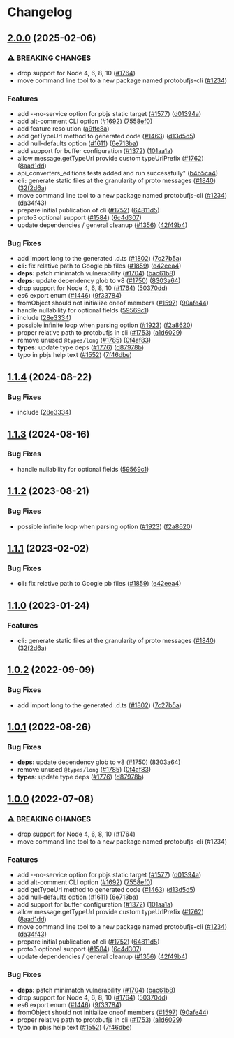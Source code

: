 # Changelog

## [2.0.0](https://github.com/criteo-forks/protobuf.js/compare/protobufjs-cli-v1.1.4...protobufjs-cli-v2.0.0) (2025-02-06)


### ⚠ BREAKING CHANGES

* drop support for Node 4, 6, 8, 10 ([#1764](https://github.com/criteo-forks/protobuf.js/issues/1764))
* move command line tool to a new package named protobufjs-cli ([#1234](https://github.com/criteo-forks/protobuf.js/issues/1234))

### Features

* add --no-service option for pbjs static target ([#1577](https://github.com/criteo-forks/protobuf.js/issues/1577)) ([d01394a](https://github.com/criteo-forks/protobuf.js/commit/d01394a1463062824c066b653aad53c449752202))
* add alt-comment CLI option ([#1692](https://github.com/criteo-forks/protobuf.js/issues/1692)) ([7558ef0](https://github.com/criteo-forks/protobuf.js/commit/7558ef0f93177978272f68f1710144a26b63e525))
* add feature resolution ([a9ffc8a](https://github.com/criteo-forks/protobuf.js/commit/a9ffc8a7b593209642fc9d89e884ac6c4e746494))
* add getTypeUrl method to generated code ([#1463](https://github.com/criteo-forks/protobuf.js/issues/1463)) ([d13d5d5](https://github.com/criteo-forks/protobuf.js/commit/d13d5d5688052e366aa2e9169f50dfca376b32cf))
* add null-defaults option ([#1611](https://github.com/criteo-forks/protobuf.js/issues/1611)) ([6e713ba](https://github.com/criteo-forks/protobuf.js/commit/6e713baf54bd987ae52cbf92a4f2742c70201dc0))
* add support for buffer configuration ([#1372](https://github.com/criteo-forks/protobuf.js/issues/1372)) ([101aa1a](https://github.com/criteo-forks/protobuf.js/commit/101aa1a4f148516fdc83a74f54a229f06e24a5de))
* allow message.getTypeUrl provide custom typeUrlPrefix ([#1762](https://github.com/criteo-forks/protobuf.js/issues/1762)) ([8aad1dd](https://github.com/criteo-forks/protobuf.js/commit/8aad1dd994b1fc1f23bd71adf3a81b7a5616b210))
* api_converters_editions tests added and run successfully" ([b4b5ca4](https://github.com/criteo-forks/protobuf.js/commit/b4b5ca468fcde2082d65a72b508f18d07d75245c))
* **cli:** generate static files at the granularity of proto messages ([#1840](https://github.com/criteo-forks/protobuf.js/issues/1840)) ([32f2d6a](https://github.com/criteo-forks/protobuf.js/commit/32f2d6a68b27997bd0f7619998695a9fa7a4fd70))
* move command line tool to a new package named protobufjs-cli ([#1234](https://github.com/criteo-forks/protobuf.js/issues/1234)) ([da34f43](https://github.com/criteo-forks/protobuf.js/commit/da34f43ccd51ad97017e139f137521782f5ef119))
* prepare initial publication of cli ([#1752](https://github.com/criteo-forks/protobuf.js/issues/1752)) ([64811d5](https://github.com/criteo-forks/protobuf.js/commit/64811d5878c31e4a86a39da5fec6aea35da22fcd))
* proto3 optional support ([#1584](https://github.com/criteo-forks/protobuf.js/issues/1584)) ([6c4d307](https://github.com/criteo-forks/protobuf.js/commit/6c4d30716a9a756dcdc21d64f9c9d069315fc5b1))
* update dependencies / general cleanup ([#1356](https://github.com/criteo-forks/protobuf.js/issues/1356)) ([42f49b4](https://github.com/criteo-forks/protobuf.js/commit/42f49b43f692c24c2bc1ae081b4d1ad9fa173cd7))


### Bug Fixes

* add import long to the generated .d.ts ([#1802](https://github.com/criteo-forks/protobuf.js/issues/1802)) ([7c27b5a](https://github.com/criteo-forks/protobuf.js/commit/7c27b5ad5d161c9f3711aa053ca704f8e1224e90))
* **cli:** fix relative path to Google pb files ([#1859](https://github.com/criteo-forks/protobuf.js/issues/1859)) ([e42eea4](https://github.com/criteo-forks/protobuf.js/commit/e42eea4868b11f4a07934804a56683321ed191e2))
* **deps:** patch minimatch vulnerability ([#1704](https://github.com/criteo-forks/protobuf.js/issues/1704)) ([bac61b8](https://github.com/criteo-forks/protobuf.js/commit/bac61b8c2757804bbb9c5fa0f8bc6a7bcf0bb374))
* **deps:** update dependency glob to v8 ([#1750](https://github.com/criteo-forks/protobuf.js/issues/1750)) ([8303a64](https://github.com/criteo-forks/protobuf.js/commit/8303a648bc12dcea5aa8e7efa042de39011857f9))
* drop support for Node 4, 6, 8, 10 ([#1764](https://github.com/criteo-forks/protobuf.js/issues/1764)) ([50370dd](https://github.com/criteo-forks/protobuf.js/commit/50370dd7747a0986e83ddbe51c54b97033af5ead))
* es6 export enum ([#1446](https://github.com/criteo-forks/protobuf.js/issues/1446)) ([9f33784](https://github.com/criteo-forks/protobuf.js/commit/9f33784350b1efc2e774bbfc087cbd2c47828748))
* fromObject should not initialize oneof members ([#1597](https://github.com/criteo-forks/protobuf.js/issues/1597)) ([90afe44](https://github.com/criteo-forks/protobuf.js/commit/90afe4412de8070b0c0681e5905a6e0213072a85))
* handle nullability for optional fields ([59569c1](https://github.com/criteo-forks/protobuf.js/commit/59569c12c85c1c7b783ace9a71775b1d05a08e9c))
* include ([28e3334](https://github.com/criteo-forks/protobuf.js/commit/28e333415d3c85687810e164125997d17baba0bd))
* possible infinite loop when parsing option ([#1923](https://github.com/criteo-forks/protobuf.js/issues/1923)) ([f2a8620](https://github.com/criteo-forks/protobuf.js/commit/f2a86201799af5842e1339c22950abbb3db00f51))
* proper relative path to protobufjs in cli ([#1753](https://github.com/criteo-forks/protobuf.js/issues/1753)) ([a1d6029](https://github.com/criteo-forks/protobuf.js/commit/a1d60292ecb22fcf89c493c562ae07ab10ef49c9))
* remove unused `@types/long` ([#1785](https://github.com/criteo-forks/protobuf.js/issues/1785)) ([0f4af83](https://github.com/criteo-forks/protobuf.js/commit/0f4af83e4ed3cef1ec035c2833e0b06cab0bd87f))
* **types:** update type deps ([#1776](https://github.com/criteo-forks/protobuf.js/issues/1776)) ([d87978b](https://github.com/criteo-forks/protobuf.js/commit/d87978b8eb2a176676c58379a89206b94a6d926a))
* typo in pbjs help text ([#1552](https://github.com/criteo-forks/protobuf.js/issues/1552)) ([7f46dbe](https://github.com/criteo-forks/protobuf.js/commit/7f46dbeb538a6277035a896e1ab5e1a070e28681))

## [1.1.4](https://github.com/protobufjs/protobuf.js/compare/protobufjs-cli-v1.1.3...protobufjs-cli-v1.1.4) (2024-08-22)


### Bug Fixes

* include ([28e3334](https://github.com/protobufjs/protobuf.js/commit/28e333415d3c85687810e164125997d17baba0bd))

## [1.1.3](https://github.com/protobufjs/protobuf.js/compare/protobufjs-cli-v1.1.2...protobufjs-cli-v1.1.3) (2024-08-16)


### Bug Fixes

* handle nullability for optional fields ([59569c1](https://github.com/protobufjs/protobuf.js/commit/59569c12c85c1c7b783ace9a71775b1d05a08e9c))

## [1.1.2](https://github.com/protobufjs/protobuf.js/compare/protobufjs-cli-v1.1.1...protobufjs-cli-v1.1.2) (2023-08-21)


### Bug Fixes

* possible infinite loop when parsing option ([#1923](https://github.com/protobufjs/protobuf.js/issues/1923)) ([f2a8620](https://github.com/protobufjs/protobuf.js/commit/f2a86201799af5842e1339c22950abbb3db00f51))

## [1.1.1](https://github.com/protobufjs/protobuf.js/compare/protobufjs-cli-v1.1.0...protobufjs-cli-v1.1.1) (2023-02-02)


### Bug Fixes

* **cli:** fix relative path to Google pb files ([#1859](https://github.com/protobufjs/protobuf.js/issues/1859)) ([e42eea4](https://github.com/protobufjs/protobuf.js/commit/e42eea4868b11f4a07934804a56683321ed191e2))

## [1.1.0](https://github.com/protobufjs/protobuf.js/compare/protobufjs-cli-v1.0.2...protobufjs-cli-v1.1.0) (2023-01-24)


### Features

* **cli:** generate static files at the granularity of proto messages ([#1840](https://github.com/protobufjs/protobuf.js/issues/1840)) ([32f2d6a](https://github.com/protobufjs/protobuf.js/commit/32f2d6a68b27997bd0f7619998695a9fa7a4fd70))

## [1.0.2](https://github.com/protobufjs/protobuf.js/compare/protobufjs-cli-v1.0.1...protobufjs-cli-v1.0.2) (2022-09-09)


### Bug Fixes

* add import long to the generated .d.ts ([#1802](https://github.com/protobufjs/protobuf.js/issues/1802)) ([7c27b5a](https://github.com/protobufjs/protobuf.js/commit/7c27b5ad5d161c9f3711aa053ca704f8e1224e90))

## [1.0.1](https://github.com/protobufjs/protobuf.js/compare/protobufjs-cli-v1.0.0...protobufjs-cli-v1.0.1) (2022-08-26)


### Bug Fixes

* **deps:** update dependency glob to v8 ([#1750](https://github.com/protobufjs/protobuf.js/issues/1750)) ([8303a64](https://github.com/protobufjs/protobuf.js/commit/8303a648bc12dcea5aa8e7efa042de39011857f9))
* remove unused `@types/long` ([#1785](https://github.com/protobufjs/protobuf.js/issues/1785)) ([0f4af83](https://github.com/protobufjs/protobuf.js/commit/0f4af83e4ed3cef1ec035c2833e0b06cab0bd87f))
* **types:** update type deps ([#1776](https://github.com/protobufjs/protobuf.js/issues/1776)) ([d87978b](https://github.com/protobufjs/protobuf.js/commit/d87978b8eb2a176676c58379a89206b94a6d926a))

## [1.0.0](https://github.com/protobufjs/protobuf.js/compare/protobufjs-cli-v0.1.0...protobufjs-cli-v1.0.0) (2022-07-08)


### ⚠ BREAKING CHANGES

* drop support for Node 4, 6, 8, 10 (#1764)
* move command line tool to a new package named protobufjs-cli (#1234)

### Features

* add --no-service option for pbjs static target ([#1577](https://github.com/protobufjs/protobuf.js/issues/1577)) ([d01394a](https://github.com/protobufjs/protobuf.js/commit/d01394a1463062824c066b653aad53c449752202))
* add alt-comment CLI option ([#1692](https://github.com/protobufjs/protobuf.js/issues/1692)) ([7558ef0](https://github.com/protobufjs/protobuf.js/commit/7558ef0f93177978272f68f1710144a26b63e525))
* add getTypeUrl method to generated code ([#1463](https://github.com/protobufjs/protobuf.js/issues/1463)) ([d13d5d5](https://github.com/protobufjs/protobuf.js/commit/d13d5d5688052e366aa2e9169f50dfca376b32cf))
* add null-defaults option ([#1611](https://github.com/protobufjs/protobuf.js/issues/1611)) ([6e713ba](https://github.com/protobufjs/protobuf.js/commit/6e713baf54bd987ae52cbf92a4f2742c70201dc0))
* add support for buffer configuration ([#1372](https://github.com/protobufjs/protobuf.js/issues/1372)) ([101aa1a](https://github.com/protobufjs/protobuf.js/commit/101aa1a4f148516fdc83a74f54a229f06e24a5de))
* allow message.getTypeUrl provide custom typeUrlPrefix ([#1762](https://github.com/protobufjs/protobuf.js/issues/1762)) ([8aad1dd](https://github.com/protobufjs/protobuf.js/commit/8aad1dd994b1fc1f23bd71adf3a81b7a5616b210))
* move command line tool to a new package named protobufjs-cli ([#1234](https://github.com/protobufjs/protobuf.js/issues/1234)) ([da34f43](https://github.com/protobufjs/protobuf.js/commit/da34f43ccd51ad97017e139f137521782f5ef119))
* prepare initial publication of cli ([#1752](https://github.com/protobufjs/protobuf.js/issues/1752)) ([64811d5](https://github.com/protobufjs/protobuf.js/commit/64811d5878c31e4a86a39da5fec6aea35da22fcd))
* proto3 optional support ([#1584](https://github.com/protobufjs/protobuf.js/issues/1584)) ([6c4d307](https://github.com/protobufjs/protobuf.js/commit/6c4d30716a9a756dcdc21d64f9c9d069315fc5b1))
* update dependencies / general cleanup ([#1356](https://github.com/protobufjs/protobuf.js/issues/1356)) ([42f49b4](https://github.com/protobufjs/protobuf.js/commit/42f49b43f692c24c2bc1ae081b4d1ad9fa173cd7))


### Bug Fixes

* **deps:** patch minimatch vulnerability ([#1704](https://github.com/protobufjs/protobuf.js/issues/1704)) ([bac61b8](https://github.com/protobufjs/protobuf.js/commit/bac61b8c2757804bbb9c5fa0f8bc6a7bcf0bb374))
* drop support for Node 4, 6, 8, 10 ([#1764](https://github.com/protobufjs/protobuf.js/issues/1764)) ([50370dd](https://github.com/protobufjs/protobuf.js/commit/50370dd7747a0986e83ddbe51c54b97033af5ead))
* es6 export enum ([#1446](https://github.com/protobufjs/protobuf.js/issues/1446)) ([9f33784](https://github.com/protobufjs/protobuf.js/commit/9f33784350b1efc2e774bbfc087cbd2c47828748))
* fromObject should not initialize oneof members ([#1597](https://github.com/protobufjs/protobuf.js/issues/1597)) ([90afe44](https://github.com/protobufjs/protobuf.js/commit/90afe4412de8070b0c0681e5905a6e0213072a85))
* proper relative path to protobufjs in cli ([#1753](https://github.com/protobufjs/protobuf.js/issues/1753)) ([a1d6029](https://github.com/protobufjs/protobuf.js/commit/a1d60292ecb22fcf89c493c562ae07ab10ef49c9))
* typo in pbjs help text ([#1552](https://github.com/protobufjs/protobuf.js/issues/1552)) ([7f46dbe](https://github.com/protobufjs/protobuf.js/commit/7f46dbeb538a6277035a896e1ab5e1a070e28681))
